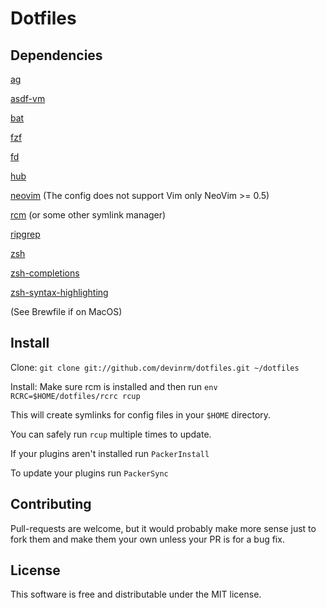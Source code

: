 # Dotfiles

Dependencies
------------
[ag](https://github.com/ggreer/the_silver_searcher)

[asdf-vm](https://github.com/asdf-vm/asdf)

[bat](https://github.com/sharkdp/bat)

[fzf](https://github.com/junegunn/fzf)

[fd](https://github/sharkdp/fd)

[hub](https://github.com/github/hub)

[neovim](https://neovim.io/) (The config does not support Vim only NeoVim >= 0.5)

[rcm](https://github.com/thoughtbot/rcm) (or some other symlink manager)

[ripgrep](https://github.com/BurntSushi/ripgrep)

[zsh](https://www.zsh.org/)

[zsh-completions](https://github.com/zsh-users/zsh-completions)

[zsh-syntax-highlighting](https://github.com/zsh-users/zsh-syntax-highlighting)

(See Brewfile if on MacOS)

Install
-------
Clone: `git clone git://github.com/devinrm/dotfiles.git ~/dotfiles`

Install: Make sure rcm is installed and then run `env RCRC=$HOME/dotfiles/rcrc rcup`

This will create symlinks for config files in your `$HOME` directory.

You can safely run `rcup` multiple times to update.

If your plugins aren't installed run `PackerInstall`

To update your plugins run `PackerSync`

Contributing
------------
Pull-requests are welcome, but it would probably make more sense just to fork them and make them your
own unless your PR is for a bug fix.

License
-------
This software is free and distributable under the MIT license.
